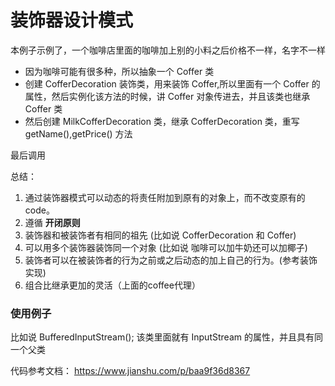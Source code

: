 # 装饰器设计模式
本例子示例了，一个咖啡店里面的咖啡加上别的小料之后价格不一样，名字不一样

* 因为咖啡可能有很多种，所以抽象一个 Coffer 类
* 创建 CofferDecoration 装饰类，用来装饰 Coffer,所以里面有一个 Coffer 的属性，然后实例化该方法的时候，讲 Coffer 对象传进去，并且该类也继承 Coffer 类
* 然后创建 MilkCofferDecoration 类，继承 CofferDecoration 类，重写 getName(),getPrice() 方法

最后调用

总结：
1. 通过装饰器模式可以动态的将责任附加到原有的对象上，而不改变原有的code。
2. 遵循 **开闭原则** 
3. 装饰器和被装饰者有相同的祖先 (比如说 CofferDecoration 和 Coffer)
4. 可以用多个装饰器装饰同一个对象 (比如说 咖啡可以加牛奶还可以加椰子)
5. 装饰者可以在被装饰者的行为之前或之后动态的加上自己的行为。(参考装饰实现)
6. 组合比继承更加的灵活（上面的coffee代理）

### 使用例子
比如说 BufferedInputStream();
该类里面就有 InputStream 的属性，并且具有同一个父类

代码参考文档： https://www.jianshu.com/p/baa9f36d8367